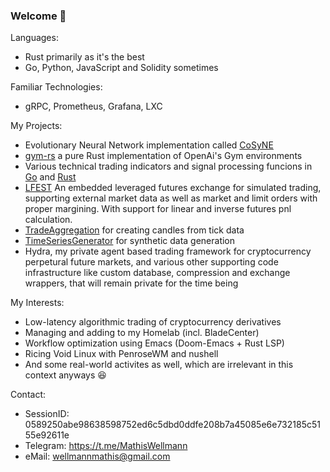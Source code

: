 ### Welcome :wave:
Languages:
- Rust primarily as it's the best
- Go, Python, JavaScript and Solidity sometimes

Familiar Technologies:
- gRPC, Prometheus, Grafana, LXC

My Projects:
- Evolutionary Neural Network implementation called [CoSyNE](https://github.com/MathisWellmann/cosyne)
- [gym-rs](https://github.com/MathisWellmann/gym-rs) a pure Rust implementation of OpenAi's Gym environments
- Various technical trading indicators and signal processing funcions  in [Go](https://github.com/MathisWellmann/go_ehlers_indicators)
and [Rust](https://github.com/MathisWellmann/sliding_features-rs)
- [LFEST](https://github.com/MathisWellmann/lfest-rs) An embedded leveraged futures exchange for simulated trading, supporting external market data as well as market and limit orders with proper margining. With support for linear and inverse futures pnl calculation.
- [TradeAggregation](https://github.com/MathisWellmann/trade_aggregation-rs) for creating candles from tick data
- [TimeSeriesGenerator](https://github.com/MathisWellmann/time_series_generator-rs) for synthetic data generation
- Hydra, my private agent based trading framework for cryptocurrency perpetural future markets, and various other supporting code infrastructure like custom database, compression and exchange wrappers, that will remain private for the time being

My Interests:
- Low-latency algorithmic trading of cryptocurrency derivatives
- Managing and adding to my Homelab (incl. BladeCenter)
- Workflow optimization using Emacs (Doom-Emacs + Rust LSP)
- Ricing Void Linux with PenroseWM and nushell
- And some real-world activites as well, which are irrelevant in this context anyways :laughing:

Contact:
- SessionID: 0589250abe98638598752ed6c5dbd0ddfe208b7a45085e6e732185c5155e92611e
- Telegram: https://t.me/MathisWellmann
- eMail: wellmannmathis@gmail.com

